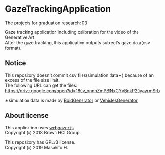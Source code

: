 # GazeTrackingApplication
The projects for graduation research: 03

Gaze tracking application including calibration for the video of the Generative Art.  
After the gaze tracking, this application outputs subject’s gaze data(csv format).

## Notice
This repository doesn’t commit csv files(simulation data&lowast;) because of an excess of the file size limit.  
The following URL can get the files.  
<https://drive.google.com/open?id=180v_onnhZmPBlNxCYvBnkP20yayrmSrb>

&lowast;simulation data is made by [BoidGenerator](https://github.com/Masahito-H/BoidGenerator) or [VehiclesGenerator](https://github.com/Masahito-H/VehiclesGenerator)

## About license
This application uses [webgazer.js](https://webgazer.cs.brown.edu/)  
Copyright (c) 2018 Brown HCI Group.

This repository has GPLv3 license.  
Copyright (c) 2019 Masahito H.

